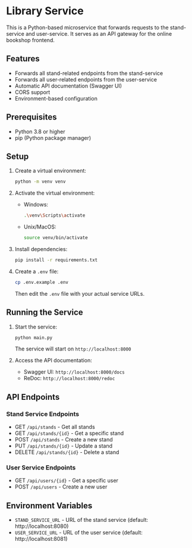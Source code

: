 # Library Service

This is a Python-based microservice that forwards requests to the stand-service and user-service. It serves as an API gateway for the online bookshop frontend.

## Features

- Forwards all stand-related endpoints from the stand-service
- Forwards all user-related endpoints from the user-service
- Automatic API documentation (Swagger UI)
- CORS support
- Environment-based configuration

## Prerequisites

- Python 3.8 or higher
- pip (Python package manager)

## Setup

1. Create a virtual environment:
   ```bash
   python -m venv venv
   ```

2. Activate the virtual environment:
   - Windows:
     ```bash
     .\venv\Scripts\activate
     ```
   - Unix/MacOS:
     ```bash
     source venv/bin/activate
     ```

3. Install dependencies:
   ```bash
   pip install -r requirements.txt
   ```

4. Create a `.env` file:
   ```bash
   cp .env.example .env
   ```
   Then edit the `.env` file with your actual service URLs.

## Running the Service

1. Start the service:
   ```bash
   python main.py
   ```
   The service will start on `http://localhost:8000`

2. Access the API documentation:
   - Swagger UI: `http://localhost:8000/docs`
   - ReDoc: `http://localhost:8000/redoc`

## API Endpoints

### Stand Service Endpoints
- GET `/api/stands` - Get all stands
- GET `/api/stands/{id}` - Get a specific stand
- POST `/api/stands` - Create a new stand
- PUT `/api/stands/{id}` - Update a stand
- DELETE `/api/stands/{id}` - Delete a stand

### User Service Endpoints
- GET `/api/users/{id}` - Get a specific user
- POST `/api/users` - Create a new user

## Environment Variables

- `STAND_SERVICE_URL` - URL of the stand service (default: http://localhost:8080)
- `USER_SERVICE_URL` - URL of the user service (default: http://localhost:8081) 